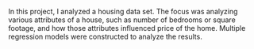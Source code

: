In this project, I analyzed a housing data set. The focus was analyzing various attributes of a house, such as number of bedrooms or square footage, and how those attributes influenced price of the home. Multiple regression models were constructed to analyze the results.

